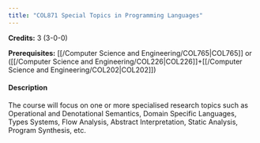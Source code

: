 ```yaml
---
title: "COL871 Special Topics in Programming Languages"
---
```

**Credits:** 3 (3-0-0)

**Prerequisites:** [[/Computer Science and Engineering/COL765|COL765]] or ([[/Computer Science and Engineering/COL226|COL226]]+[[/Computer Science and Engineering/COL202|COL202]])

#### Description
The course will focus on one or more specialised research topics such as Operational and Denotational Semantics, Domain Specific Languages, Types Systems, Flow Analysis, Abstract Interpretation, Static Analysis, Program Synthesis, etc.